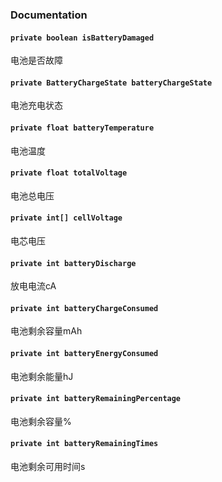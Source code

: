 ### Documentation

#### `private boolean isBatteryDamaged`

电池是否故障

#### `private BatteryChargeState batteryChargeState`

电池充电状态

#### `private float batteryTemperature`

电池温度

#### `private float totalVoltage`

电池总电压

#### `private int[] cellVoltage`

电芯电压

#### `private int batteryDischarge`

放电电流cA

#### `private int batteryChargeConsumed`

电池剩余容量mAh

#### `private int batteryEnergyConsumed`

电池剩余能量hJ

#### `private int batteryRemainingPercentage`

电池剩余容量%

#### `private int batteryRemainingTimes`

电池剩余可用时间s